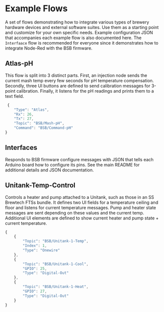 # Example Flows
A set of flows demonstrating how to integrate various types of brewery hardware devices and external software suites. Use them as a starting point and customize for your own specific needs. Example configuration JSON that accompanies each example flow is also documented here. The ```Interfaace``` flow is recommended for everyone since it demonstrates how to integrate Node-Red with the BSB firmware.

## Atlas-pH
This flow is split into 3 distinct parts. First, an injection node sends the current mash temp every few seconds for pH temperature compensation. Secondly, three UI buttons are defined to send calibration messages for 3-point calibration. Finally, it listens for the pH readings and prints them to a text field. 

```javascript
 {
    "Type": "Atlas",
    "Rx": 26,
    "Tx": 27,
    "Topic": "BSB/Mash-pH",
    "Command": "BSB/Command-pH"
}
```
## Interfaces
Responds to BSB firmware configure messages with JSON that tells each Arduino board how to configure its pins. See the main README for additional details and JSON documentation.

## Unitank-Temp-Control
Controls a heater and pump attached to a Unitank, such as those in an SS Brewtech FTSs bundle. It defines two UI fields for a temperature ceiling and floor and listens for current temperature messages. Pump and heater state messages are sent depending on these values and the current temp. Additional UI elements are defined to show current heater and pump state + current temperature.

```javascript
{
    {
        "Topic": "BSB/Unitank-1-Temp",
        "Index": 1,
        "Type": "Onewire"
    },
    {
        "Topic": "BSB/Unitank-1-Cool",
        "GPIO": 25,
        "Type": "Digital-Out"
    },
    {
        "Topic": "BSB/Unitank-1-Heat",
        "GPIO": 27,
        "Type": "Digital-Out"
    }
}
```
